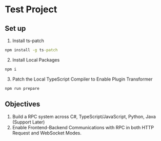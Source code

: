 # Test Project

## Set up
1. Install ts-patch
```cmd
npm install -g ts-patch
```
2. Install Local Packages
```cmd
npm i
```
3. Patch the Local TypeScript Compiler to Enable Plugin Transformer
```
npm run prepare
```

## Objectives
1. Build a RPC system across C#, TypeScript/JavaScript, Python, Java (Support Later)
2. Enable Frontend-Backend Communications with RPC in both HTTP Request and WebSocket Modes.